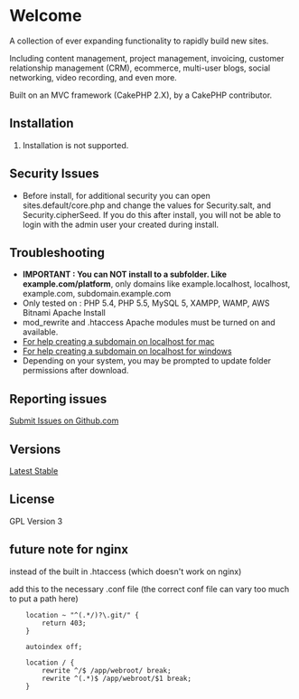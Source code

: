 # Welcome

A collection of ever expanding functionality to rapidly build new sites.

Including content management, project management, invoicing, customer relationship management (CRM), ecommerce, multi-user blogs, social networking, video recording, and even more.

Built on an MVC framework (CakePHP 2.X), by a CakePHP contributor.


## Installation
1. Installation is not supported.

## Security Issues
* Before install, for additional security you can open sites.default/core.php and change the values for Security.salt, and Security.cipherSeed.  If you do this after install, you will not be able to login with the admin user your created during install.

## Troubleshooting
* **IMPORTANT : You can NOT install to a subfolder.  Like example.com/platform**, only domains like example.localhost, localhost, example.com, subdomain.example.com
* Only tested on : PHP 5.4, PHP 5.5, MySQL 5, XAMPP, WAMP, AWS Bitnami Apache Install
* mod_rewrite and .htaccess Apache modules must be turned on and available.
* [For help creating a subdomain on localhost for mac](http://decoding.wordpress.com/2009/04/06/how-to-edit-the-hosts-file-in-mac-os-x-leopard/)
* [For help creating a subdomain on localhost for windows](http://digitalpbk.blogspot.com/2007/01/making-subdomains-on-localhost.html)
* Depending on your system, you may be prompted to update folder permissions after download.

## Reporting issues

[Submit Issues on Github.com](https://github.com/CodeBlastr/PLATFORM/issues) 

## Versions

[Latest Stable](https://github.com/CodeBlastr/PLATFORM/archive/master.zip)

## License

GPL Version 3

## future note for nginx

instead of the built in .htaccess (which doesn't work on nginx)

add this to the necessary .conf file (the correct conf file can vary too much to put a path here)

```
	location ~ "^(.*/)?\.git/" {
		return 403;
	}
	
	autoindex off;
	
	location / {
		rewrite ^/$ /app/webroot/ break;
		rewrite ^(.*)$ /app/webroot/$1 break;
	}
```
